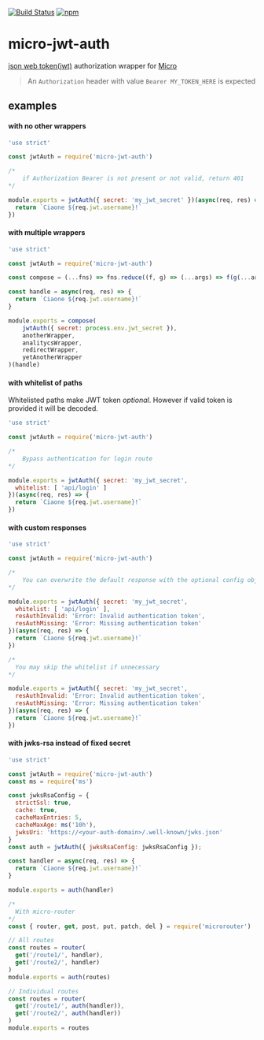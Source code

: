 [![Build Status](https://travis-ci.org/kandros/micro-jwt-auth.svg?branch=master)](https://travis-ci.org/kandros/micro-jwt-auth)
[![npm](https://img.shields.io/npm/v/micro-jwt-auth.svg)](https://www.npmjs.com/package/micro-jwt-auth)
# micro-jwt-auth
[json web token(jwt)](https://jwt.io/introduction/) authorization wrapper for [Micro](https://github.com/zeit/micro)

> An `Authorization` header with value `Bearer MY_TOKEN_HERE` is expected

## examples

#### with no other wrappers
```javascript
'use strict'

const jwtAuth = require('micro-jwt-auth')

/*
    if Authorization Bearer is not present or not valid, return 401
*/

module.exports = jwtAuth({ secret: 'my_jwt_secret' })(async(req, res) => {
  return `Ciaone ${req.jwt.username}!`
})
```

#### with multiple wrappers

```javascript
'use strict'

const jwtAuth = require('micro-jwt-auth')

const compose = (...fns) => fns.reduce((f, g) => (...args) => f(g(...args)))

const handle = async(req, res) => {
  return `Ciaone ${req.jwt.username}!`
}

module.exports = compose(
    jwtAuth({ secret: process.env.jwt_secret }),
    anotherWrapper,
    analitycsWrapper,
    redirectWrapper,
    yetAnotherWrapper
)(handle)
```

#### with whitelist of paths
Whitelisted paths make JWT token *optional*. However if valid token is provided it will be  decoded.

```javascript
'use strict'

const jwtAuth = require('micro-jwt-auth')

/*
    Bypass authentication for login route
*/

module.exports = jwtAuth({ secret: 'my_jwt_secret',
  whitelist: [ 'api/login' ]
})(async(req, res) => {
  return `Ciaone ${req.jwt.username}!`
})
```

#### with custom responses

```javascript
'use strict'

const jwtAuth = require('micro-jwt-auth')

/*
    You can overwrite the default response with the optional config object
*/

module.exports = jwtAuth({ secret: 'my_jwt_secret',
  whitelist: [ 'api/login' ], 
  resAuthInvalid: 'Error: Invalid authentication token',
  resAuthMissing: 'Error: Missing authentication token'
})(async(req, res) => {
  return `Ciaone ${req.jwt.username}!`
})

/*
  You may skip the whitelist if unnecessary
*/

module.exports = jwtAuth({ secret: 'my_jwt_secret',
  resAuthInvalid: 'Error: Invalid authentication token',
  resAuthMissing: 'Error: Missing authentication token'
})(async(req, res) => {
  return `Ciaone ${req.jwt.username}!`
})
```

#### with jwks-rsa instead of fixed secret

```javascript
'use strict'

const jwtAuth = require('micro-jwt-auth')
const ms = require('ms')

const jwksRsaConfig = {
  strictSsl: true,
  cache: true,
  cacheMaxEntries: 5,
  cacheMaxAge: ms('10h'),
  jwksUri: 'https://<your-auth-domain>/.well-known/jwks.json'
}
const auth = jwtAuth({ jwksRsaConfig: jwksRsaConfig });

const handler = async(req, res) => {
  return `Ciaone ${req.jwt.username}!`
}

module.exports = auth(handler)

/*
  With micro-router
*/
const { router, get, post, put, patch, del } = require('microrouter')

// All routes
const routes = router(
  get('/route1/', handler),
  get('/route2/', handler)
)
module.exports = auth(routes)

// Individual routes
const routes = router(
  get('/route1/', auth(handler)),
  get('/route2/', auth(handler))
)
module.exports = routes
```

